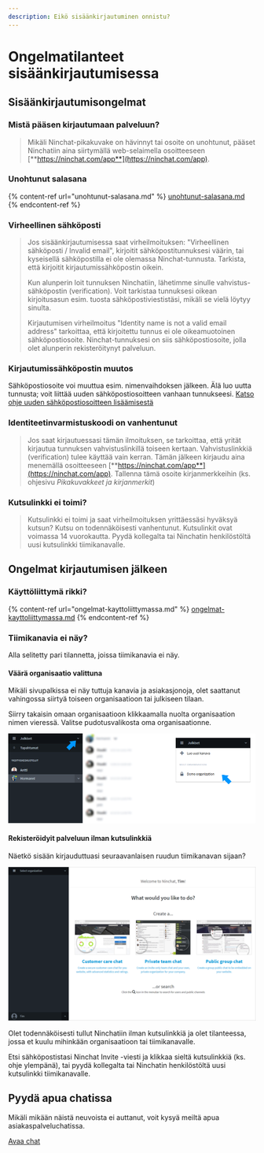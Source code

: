 ```yaml
---
description: Eikö sisäänkirjautuminen onnistu?
---
```


# Ongelmatilanteet sisäänkirjautumisessa

## Sisäänkirjautumisongelmat <a href="#sisaankirjautumisongelmat" id="sisaankirjautumisongelmat"></a>

### Mistä pääsen kirjautumaan palveluun?

> Mikäli Ninchat-pikakuvake on hävinnyt tai osoite on unohtunut, pääset Ninchatiin aina siirtymällä web-selaimella osoitteeseen [**https://ninchat.com/app**](https://ninchat.com/app).

### Unohtunut salasana

{% content-ref url="unohtunut-salasana.md" %}
[unohtunut-salasana.md](unohtunut-salasana.md)
{% endcontent-ref %}

### Virheellinen sähköposti <a href="#virheellinen-sahkoposti" id="virheellinen-sahkoposti"></a>

> Jos sisäänkirjautumisessa saat virheilmoituksen: "Virheellinen sähköposti / Invalid email", kirjoitit sähköpostitunnuksesi väärin, tai kyseisellä sähköpostilla ei ole olemassa Ninchat-tunnusta. Tarkista, että kirjoitit kirjautumissähköpostin oikein.
>
> Kun alunperin loit tunnuksen Ninchatiin, lähetimme sinulle vahvistus-sähköpostin (verification). Voit tarkistaa tunnuksesi oikean kirjoitusasun esim. tuosta sähköpostiviestistäsi, mikäli se vielä löytyy sinulta.
>
> Kirjautumisen virheilmoitus "Identity name is not a valid email address" tarkoittaa, että kirjoitettu tunnus ei ole oikeamuotoinen sähköpostiosoite. Ninchat-tunnuksesi on siis sähköpostiosoite, jolla olet alunperin rekisteröitynyt palveluun.

### Kirjautumissähköpostin muutos <a href="#kirjautumissahkopostin-muutos" id="kirjautumissahkopostin-muutos"></a>

Sähköpostiosoite voi muuttua esim. nimenvaihdoksen jälkeen. Älä luo uutta tunnusta; voit liittää uuden sähköpostiosoitteen vanhaan tunnukseesi. [Katso ohje uuden sähköpostiosoitteen lisäämisestä](https://support.ninchat.com/ninchat-support/kayttajatili/kayttajaasetukset#uuden-kirjautumissahkopostin-lisaaminen)

### Identiteetinvarmistuskoodi on vanhentunut

> Jos saat kirjautuessasi tämän ilmoituksen, se tarkoittaa, että yrität kirjautua tunnuksen vahvistuslinkillä toiseen kertaan. Vahvistuslinkkiä (verification) tulee käyttää vain kerran. Tämän jälkeen kirjaudu aina menemällä osoitteeseen [**https://ninchat.com/app**](https://ninchat.com/app). Tallenna tämä osoite kirjanmerkkeihin (ks. ohjesivu _Pikakuvakkeet ja kirjanmerkit_)

### Kutsulinkki ei toimi?

> Kutsulinkki ei toimi ja saat virheilmoituksen yrittäessäsi hyväksyä kutsun? Kutsu on todennäköisesti vanhentunut. Kutsulinkit ovat voimassa 14 vuorokautta. Pyydä kollegalta tai Ninchatin henkilöstöltä uusi kutsulinkki tiimikanavalle.

## Ongelmat kirjautumisen jälkeen

### Käyttöliittymä rikki?

{% content-ref url="ongelmat-kayttoliittymassa.md" %}
[ongelmat-kayttoliittymassa.md](ongelmat-kayttoliittymassa.md)
{% endcontent-ref %}

### Tiimikanavia ei näy?

Alla selitetty pari tilannetta, joissa tiimikanavia ei näy.

#### Väärä organisaatio valittuna

Mikäli sivupalkissa ei näy tuttuja kanavia ja asiakasjonoja, olet saattanut vahingossa siirtyä toiseen organisaatioon tai julkiseen tilaan.

Siirry takaisin omaan organisaatioon klikkaamalla nuolta organisaation nimen vieressä. Valitse pudotusvalikosta oma organisaationne.

![Vaihda organisaatio organisaatiovalikosta](../.gitbook/assets/problem-wrong-organization.png)

#### Rekisteröidyit palveluun ilman kutsulinkkiä

Näetkö sisään kirjauduttuasi seuraavanlaisen ruudun tiimikanavan sijaan?

![](<../.gitbook/assets/welcome screen (3).png>)

Olet todennäköisesti tullut Ninchatiin ilman kutsulinkkiä ja olet tilanteessa, jossa et kuulu mihinkään organisaatioon tai tiimikanavalle.

Etsi sähköpostistasi Ninchat Invite -viesti ja klikkaa sieltä kutsulinkkiä (ks. ohje ylempänä), tai pyydä kollegalta tai Ninchatin henkilöstöltä uusi kutsulinkki tiimikanavalle.

## Pyydä apua chatissa <a href="#pyyda-apua-chatissa" id="pyyda-apua-chatissa"></a>

Mikäli mikään näistä neuvoista ei auttanut, voit kysyä meiltä apua asiakaspalveluchatissa.

[Avaa chat](https://ninchat.com/contact?help)
